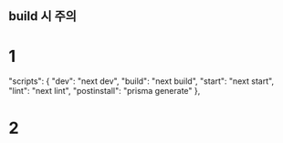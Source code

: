 ## build 시 주의

# 1

"scripts": {
"dev": "next dev",
"build": "next build",
"start": "next start",
"lint": "next lint",
"postinstall": "prisma generate"
},

# 2
